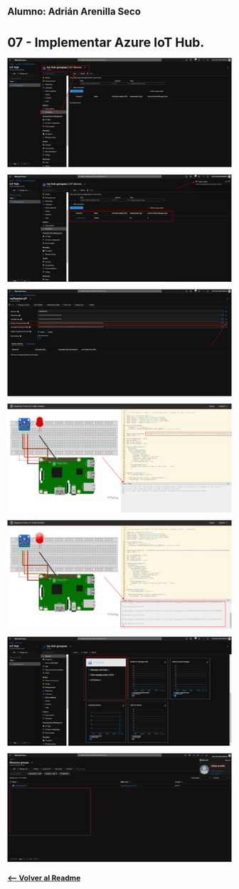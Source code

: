 ## Alumno: Adrián Arenilla Seco

# 07 - Implementar Azure IoT Hub.

![](Evidencias/07a-AzureIoTHub.png)

![](Evidencias/07b-AzureIoTHub.png)

![](Evidencias/07c-AzureIoTHub.png)

![](Evidencias/07d-AzureIoTHub.png)

![](Evidencias/07e-AzureIoTHub.png)

![](Evidencias/07f-AzureIoTHub.png)

![](Evidencias/07g-AzureIoTHub.png)


### [<-- Volver al Readme](../../Readme.md)
